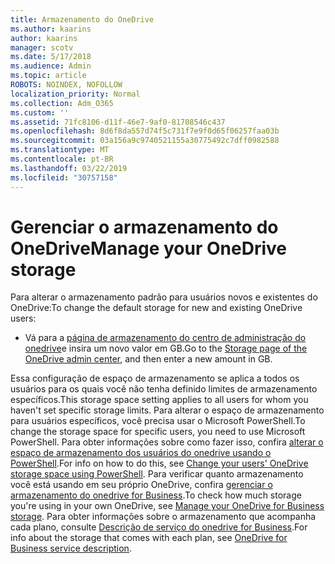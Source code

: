 ```yaml
---
title: Armazenamento do OneDrive
ms.author: kaarins
author: kaarins
manager: scotv
ms.date: 5/17/2018
ms.audience: Admin
ms.topic: article
ROBOTS: NOINDEX, NOFOLLOW
localization_priority: Normal
ms.collection: Adm_O365
ms.custom: ''
ms.assetid: 71fc8106-d11f-46e7-9af0-81708546c437
ms.openlocfilehash: 8d6f8da557d74f5c731f7e9f0d65f06257faa03b
ms.sourcegitcommit: 03a156a9c9740521155a30775492c7dff0982588
ms.translationtype: MT
ms.contentlocale: pt-BR
ms.lasthandoff: 03/22/2019
ms.locfileid: "30757158"
---
```

# <a name="manage-your-onedrive-storage"></a><span data-ttu-id="bef6d-102">Gerenciar o armazenamento do OneDrive</span><span class="sxs-lookup"><span data-stu-id="bef6d-102">Manage your OneDrive storage</span></span>

<span data-ttu-id="bef6d-103">Para alterar o armazenamento padrão para usuários novos e existentes do OneDrive:</span><span class="sxs-lookup"><span data-stu-id="bef6d-103">To change the default storage for new and existing OneDrive users:</span></span>
  
- <span data-ttu-id="bef6d-104">Vá para a [página de armazenamento do centro de administração do onedrive](https://admin.onedrive.com/?v=StorageSettings)e insira um novo valor em GB.</span><span class="sxs-lookup"><span data-stu-id="bef6d-104">Go to the [Storage page of the OneDrive admin center](https://admin.onedrive.com/?v=StorageSettings), and then enter a new amount in GB.</span></span>
    
<span data-ttu-id="bef6d-105">Essa configuração de espaço de armazenamento se aplica a todos os usuários para os quais você não tenha definido limites de armazenamento específicos.</span><span class="sxs-lookup"><span data-stu-id="bef6d-105">This storage space setting applies to all users for whom you haven't set specific storage limits.</span></span> <span data-ttu-id="bef6d-106">Para alterar o espaço de armazenamento para usuários específicos, você precisa usar o Microsoft PowerShell.</span><span class="sxs-lookup"><span data-stu-id="bef6d-106">To change the storage space for specific users, you need to use Microsoft PowerShell.</span></span> <span data-ttu-id="bef6d-107">Para obter informações sobre como fazer isso, confira [alterar o espaço de armazenamento dos usuários do onedrive usando o PowerShell](https://go.microsoft.com/fwlink/?linkid=866402).</span><span class="sxs-lookup"><span data-stu-id="bef6d-107">For info on how to do this, see [Change your users' OneDrive storage space using PowerShell](https://go.microsoft.com/fwlink/?linkid=866402).</span></span> <span data-ttu-id="bef6d-108">Para verificar quanto armazenamento você está usando em seu próprio OneDrive, confira [gerenciar o armazenamento do onedrive for Business](https://go.microsoft.com/fwlink/?linkid=866429).</span><span class="sxs-lookup"><span data-stu-id="bef6d-108">To check how much storage you're using in your own OneDrive, see [Manage your OneDrive for Business storage](https://go.microsoft.com/fwlink/?linkid=866429).</span></span> <span data-ttu-id="bef6d-109">Para obter informações sobre o armazenamento que acompanha cada plano, consulte [Descrição de serviço do onedrive for Business](https://go.microsoft.com/fwlink/p/?LinkID=826071).</span><span class="sxs-lookup"><span data-stu-id="bef6d-109">For info about the storage that comes with each plan, see [OneDrive for Business service description](https://go.microsoft.com/fwlink/p/?LinkID=826071).</span></span>
  


